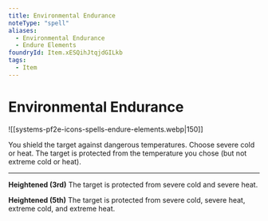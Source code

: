 ```yaml
---
title: Environmental Endurance
noteType: "spell"
aliases:
  - Environmental Endurance
  - Endure Elements
foundryId: Item.xESQihJtqjdGILkb
tags:
  - Item
---
```


# Environmental Endurance
![[systems-pf2e-icons-spells-endure-elements.webp|150]]

You shield the target against dangerous temperatures. Choose severe cold or heat. The target is protected from the temperature you chose (but not extreme cold or heat).

* * *

**Heightened (3rd)** The target is protected from severe cold and severe heat.

**Heightened (5th)** The target is protected from severe cold, severe heat, extreme cold, and extreme heat.
